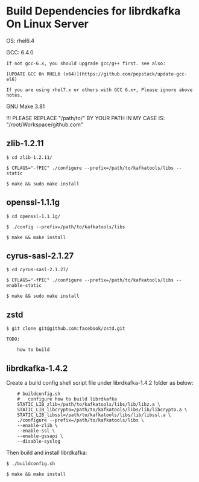 # Build Dependencies for librdkafka On Linux Server

OS: rhel6.4

GCC: 6.4.0

    If not gcc-6.x, you should upgrade gcc/g++ first. see also:
    
    [UPDATE GCC On RHEL6 (x64)](https://github.com/pepstack/update-gcc-el6)

    If you are using rhel7.x or others with GCC 6.x+, Please ignore above notes.

GNU Make 3.81


!!! PLEASE REPLACE "/path/to/" BY YOUR PATH IN MY CASE IS: "/root/Workspace/github.com"


## zlib-1.2.11

    $ cd zlib-1.2.11/

    $ CFLAGS="-fPIC" ./configure --prefix=/path/to/kafkatools/libs --static

    $ make && sudo make install


## openssl-1.1.1g

    $ cd openssl-1.1.1g/

    $ ./config --prefix=/path/to/kafkatools/libs

    $ make && make install


## cyrus-sasl-2.1.27

    $ cd cyrus-sasl-2.1.27/

    $ CFLAGS="-fPIC" ./configure --prefix=/path/to/kafkatools/libs --enable-static

    $ make && sudo make install


## zstd

    $ git clone git@github.com:facebook/zstd.git

    TODO:

        how to build


## librdkafka-1.4.2

Create a build config shell script file under librdkafka-1.4.2 folder as below:

```
    # buildconfig.sh
    #   configure how to build librdkafka
    STATIC_LIB_zlib=/path/to/kafkatools/libs/lib/libz.a \
    STATIC_LIB_libcrypto=/path/to/kafkatools/libs/lib/libcrypto.a \
    STATIC_LIB_libssl=/path/to/kafkatools/libs/lib/libssl.a \
    ./configure --prefix=/path/to/kafkatools/libs \
    --enable-zlib \
    --enable-ssl \
    --enable-gssapi \
    --disable-syslog
```

Then build and install librdkafka:

    $ ./buildconfig.sh

    $ make && make install
